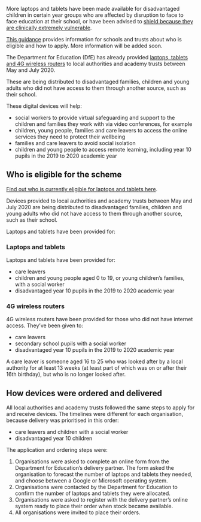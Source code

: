 More laptops and tablets have been made available for disadvantaged children in certain year groups who are affected by disruption to face to face education at their school, or have been advised to [shield because they are clinically extremely vulnerable](https://www.gov.uk/government/publications/guidance-on-shielding-and-protecting-extremely-vulnerable-persons-from-covid-19/guidance-on-shielding-and-protecting-extremely-vulnerable-persons-from-covid-19).

[This guidance](https://www.gov.uk/guidance/get-laptops-for-children-who-cannot-attend-school-due-to-coronavirus-covid-19) provides information for schools and trusts about who is eligible and how to apply. More information will be added soon.

The Department for Education (DfE) has already provided [laptops, tablets and 4G wireless routers](https://www.gov.uk/guidance/get-help-with-technology-for-remote-education-during-coronavirus-covid-19) to local authorities and academy trusts between May and July 2020. 

These are being distributed to disadvantaged families, children and young adults who did not have access to them through another source, such as their school. 

These digital devices will help:

* social workers to provide virtual safeguarding and support to the children and families they work with via video conferences, for example 
* children, young people, families and care leavers to access the online services they need to protect their wellbeing
* families and care leavers to avoid social isolation
* children and young people to access remote learning, including year 10  pupils in the 2019 to 2020 academic year 

## Who is eligible for the scheme

[Find out who is currently eligible for laptops and tablets here](https://www.gov.uk/guidance/get-laptops-for-children-who-cannot-attend-school-due-to-coronavirus-covid-19).

Devices provided to local authorities and academy trusts between May and July 2020 are being distributed to disadvantaged families, children and young adults who did not have access to them through another source, such as their school. 

Laptops and tablets have been provided for:

### Laptops and tablets

Laptops and tablets have been provided for:

* care leavers
* children and young people aged 0 to 19, or young children’s families, with a social worker
* disadvantaged year 10 pupils in the 2019 to 2020 academic year


### 4G wireless routers

4G wireless routers have been provided for those who did not have internet access. They’ve been given to:

* care leavers
* secondary school pupils with a social worker
* disadvantaged year 10 pupils in the 2019 to 2020 academic year


A care leaver is someone aged 16 to 25 who was looked after by a local authority for at least 13 weeks (at least part of which was on or after their 16th birthday), but who is no longer looked after.

## How devices were ordered and delivered

All local authorities and academy trusts followed the same steps to apply for and receive devices. The timelines were different for each organisation, because delivery was prioritised in this order:

* care leavers and children with a social worker 
* disadvantaged year 10 children

The application and ordering steps were: 

1. Organisations were asked to complete an online form from the Department for Education’s delivery partner. The form asked the organisation to forecast the number of laptops and tablets they needed, and choose between a Google or Microsoft operating system.
2. Organisations were contacted by the Department for Education to confirm the number of laptops and tablets they were allocated.
3. Organisations were asked to register with the delivery partner’s online system ready to place their order when stock became available.
4. All organisations were invited to place their orders. 

